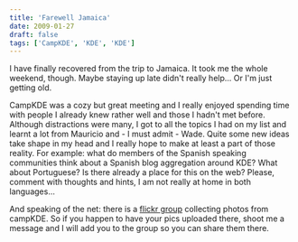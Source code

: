 ```yaml
---
title: 'Farewell Jamaica'
date: 2009-01-27
draft: false
tags: ['CampKDE', 'KDE', 'KDE']
---
```


I have finally recovered from the trip to Jamaica. It took me the whole weekend, though. Maybe staying up late didn't really help... Or I'm just getting old.

CampKDE was a cozy but great meeting and I really enjoyed spending time with people I already knew rather well and those I hadn't met before. Although distractions were many, I got to all the topics I had on my list and learnt a lot from Mauricio and - I must admit - Wade. Quite some new ideas take shape in my head and I really hope to make at least a part of those reality. For example: what do members of the Spanish speaking communities think about a Spanish blog aggregation around KDE? What about Portuguese? Is there already a place for this on the web? Please, comment with thoughts and hints, I am not really at home in both languages...

And speaking of the net: there is a [flickr group](http://www.flickr.com/groups/campkde/) collecting photos from campKDE. So if you happen to have your pics uploaded there, shoot me a message and I will add you to the group so you can share them there.